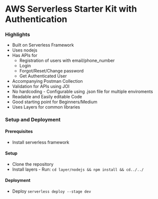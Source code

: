 # AWS Serverless Starter Kit with Authentication

### Highlights

- Built on Serverless Framework
- Uses nodejs
- Has APIs for
  - Registration of users with email/phone_number
  - Login
  - Forgot/Reset/Change password
  - Get Authenticated User
- Accompanying Postman Collection
- Validation for APIs using JOI
- No hardcoding - Configurable using .json file for multiple enviroments
- Readable and Easily editable Code
- Good starting point for Beginners/Medium
- Uses Layers for common libraries

### Setup and Deployment

#### Prerequisites

- Install serverless framework

#### Setup

- Clone the repository
- Install layers - Run: `cd layer/nodejs && npm install && cd../../`

#### Deployment

- Deploy `serverless deploy --stage dev`

